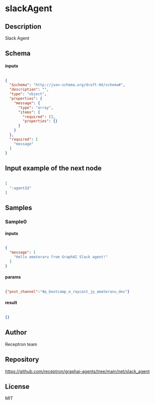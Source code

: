 # slackAgent




## Description

Slack Agent

## Schema

#### inputs

```json

{
  "$schema": "http://json-schema.org/draft-04/schema#",
  "description": "",
  "type": "object",
  "properties": {
    "message": {
      "type": "array",
      "items": {
        "required": [],
        "properties": {}
      }
    }
  },
  "required": [
    "message"
  ]
}

```

## Input example of the next node

```json

[
  ":agentId"
]

```

## Samples

### Sample0

#### inputs

```json

{
  "message": [
    "Hello amateraru from GraphAI Slack agent!"
  ]
}

```

#### params

```json

{"post_channel":"#p_bootcamp_e_raycast_jp_amaterasu_dev"}

```

#### result

```json

{}

```

## Author

Receptron team

## Repository

https://github.com/receptron/graphai-agents/tree/main/net/slack_agent

## License

MIT

